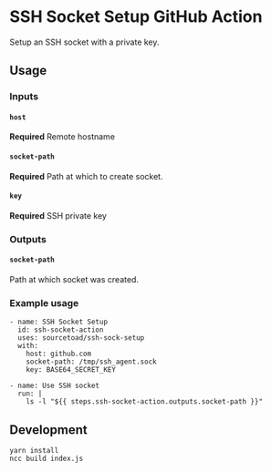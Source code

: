 # SSH Socket Setup GitHub Action
Setup an SSH socket with a private key.

## Usage
### Inputs
#### `host`
**Required** Remote hostname

#### `socket-path`
**Required** Path at which to create socket.

#### `key`
**Required** SSH private key

### Outputs
#### `socket-path`
Path at which socket was created.

### Example usage
    - name: SSH Socket Setup
      id: ssh-socket-action
      uses: sourcetoad/ssh-sock-setup
      with:
        host: github.com
        socket-path: /tmp/ssh_agent.sock
        key: BASE64_SECRET_KEY

    - name: Use SSH socket
      run: |
        ls -l "${{ steps.ssh-socket-action.outputs.socket-path }}"
        
## Development
    yarn install
    ncc build index.js
